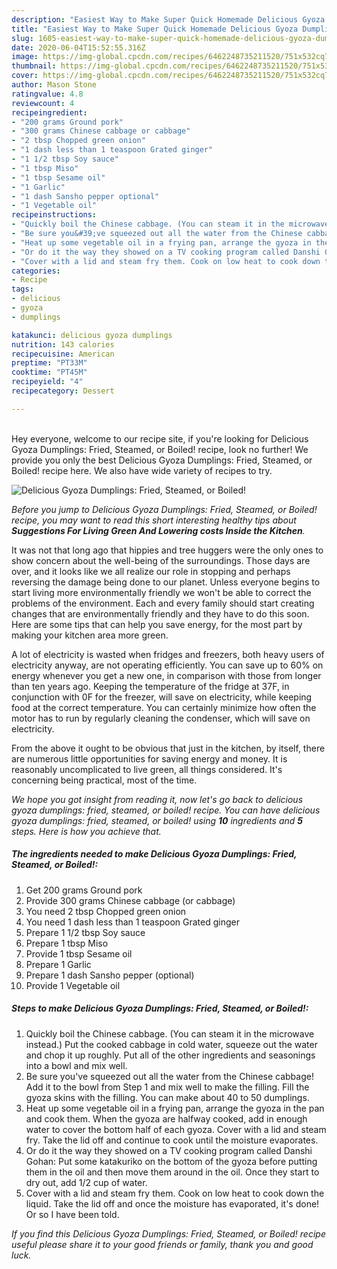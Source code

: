 ```yaml
---
description: "Easiest Way to Make Super Quick Homemade Delicious Gyoza Dumplings: Fried, Steamed, or Boiled!"
title: "Easiest Way to Make Super Quick Homemade Delicious Gyoza Dumplings: Fried, Steamed, or Boiled!"
slug: 1605-easiest-way-to-make-super-quick-homemade-delicious-gyoza-dumplings-fried-steamed-or-boiled
date: 2020-06-04T15:52:55.316Z
image: https://img-global.cpcdn.com/recipes/6462248735211520/751x532cq70/delicious-gyoza-dumplings-fried-steamed-or-boiled-recipe-main-photo.jpg
thumbnail: https://img-global.cpcdn.com/recipes/6462248735211520/751x532cq70/delicious-gyoza-dumplings-fried-steamed-or-boiled-recipe-main-photo.jpg
cover: https://img-global.cpcdn.com/recipes/6462248735211520/751x532cq70/delicious-gyoza-dumplings-fried-steamed-or-boiled-recipe-main-photo.jpg
author: Mason Stone
ratingvalue: 4.8
reviewcount: 4
recipeingredient:
- "200 grams Ground pork"
- "300 grams Chinese cabbage or cabbage"
- "2 tbsp Chopped green onion"
- "1 dash less than 1 teaspoon Grated ginger"
- "1 1/2 tbsp Soy sauce"
- "1 tbsp Miso"
- "1 tbsp Sesame oil"
- "1 Garlic"
- "1 dash Sansho pepper optional"
- "1 Vegetable oil"
recipeinstructions:
- "Quickly boil the Chinese cabbage. (You can steam it in the microwave instead.) Put the cooked cabbage in cold water, squeeze out the water and chop it up roughly. Put all of the other ingredients and seasonings into a bowl and mix well."
- "Be sure you&#39;ve squeezed out all the water from the Chinese cabbage! Add it to the bowl from Step 1 and mix well to make the filling. Fill the gyoza skins with the filling. You can make about 40 to 50 dumplings."
- "Heat up some vegetable oil in a frying pan, arrange the gyoza in the pan and cook them. When the gyoza are halfway cooked, add in enough water to cover the bottom half of each gyoza. Cover with a lid and steam fry. Take the lid off and continue to cook until the moisture evaporates."
- "Or do it the way they showed on a TV cooking program called Danshi Gohan: Put some katakuriko on the bottom of the gyoza before putting them in the oil and then move them around in the oil. Once they start to dry out, add 1/2 cup of water."
- "Cover with a lid and steam fry them. Cook on low heat to cook down the liquid. Take the lid off and once the moisture has evaporated, it&#39;s done! Or so I have been told."
categories:
- Recipe
tags:
- delicious
- gyoza
- dumplings

katakunci: delicious gyoza dumplings 
nutrition: 143 calories
recipecuisine: American
preptime: "PT33M"
cooktime: "PT45M"
recipeyield: "4"
recipecategory: Dessert

---
```

<br>
Hey everyone, welcome to our recipe site, if you're looking for Delicious Gyoza Dumplings: Fried, Steamed, or Boiled! recipe, look no further! We provide you only the best Delicious Gyoza Dumplings: Fried, Steamed, or Boiled! recipe here. We also have wide variety of recipes to try.
<br>


![Delicious Gyoza Dumplings: Fried, Steamed, or Boiled!](https://img-global.cpcdn.com/recipes/6462248735211520/751x532cq70/delicious-gyoza-dumplings-fried-steamed-or-boiled-recipe-main-photo.jpg)

<i>Before you jump to Delicious Gyoza Dumplings: Fried, Steamed, or Boiled! recipe, you may want to read this short interesting healthy tips about 
<strong>Suggestions For Living Green And Lowering costs Inside the Kitchen</strong>.</i>
</br>

It was not that long ago that hippies and tree huggers were the only ones to show concern about the well-being of the surroundings. Those days are over, and it looks like we all realize our role in stopping and perhaps reversing the damage being done to our planet. Unless everyone begins to start living more environmentally friendly we won't be able to correct the problems of the environment. Each and every family should start creating changes that are environmentally friendly and they have to do this soon. Here are some tips that can help you save energy, for the most part by making your kitchen area more green.

A lot of electricity is wasted when fridges and freezers, both heavy users of electricity anyway, are not operating efficiently. You can save up to 60% on energy whenever you get a new one, in comparison with those from longer than ten years ago. Keeping the temperature of the fridge at 37F, in conjunction with 0F for the freezer, will save on electricity, while keeping food at the correct temperature. You can certainly minimize how often the motor has to run by regularly cleaning the condenser, which will save on electricity.

From the above it ought to be obvious that just in the kitchen, by itself, there are numerous little opportunities for saving energy and money. It is reasonably uncomplicated to live green, all things considered. It's concerning being practical, most of the time.


<i>We hope you got insight from reading it, now let's go back to delicious gyoza dumplings: fried, steamed, or boiled! recipe. You can have delicious gyoza dumplings: fried, steamed, or boiled! using <strong>10</strong> ingredients and <strong>5</strong> steps. Here is how you achieve that.
</i>

##### The ingredients needed to make Delicious Gyoza Dumplings: Fried, Steamed, or Boiled!:

1. Get 200 grams Ground pork
1. Provide 300 grams Chinese cabbage (or cabbage)
1. You need 2 tbsp Chopped green onion
1. You need 1 dash less than 1 teaspoon Grated ginger
1. Prepare 1 1/2 tbsp Soy sauce
1. Prepare 1 tbsp Miso
1. Provide 1 tbsp Sesame oil
1. Prepare 1 Garlic
1. Prepare 1 dash Sansho pepper (optional)
1. Provide 1 Vegetable oil


##### Steps to make Delicious Gyoza Dumplings: Fried, Steamed, or Boiled!:

1. Quickly boil the Chinese cabbage. (You can steam it in the microwave instead.) Put the cooked cabbage in cold water, squeeze out the water and chop it up roughly. Put all of the other ingredients and seasonings into a bowl and mix well.
1. Be sure you&#39;ve squeezed out all the water from the Chinese cabbage! Add it to the bowl from Step 1 and mix well to make the filling. Fill the gyoza skins with the filling. You can make about 40 to 50 dumplings.
1. Heat up some vegetable oil in a frying pan, arrange the gyoza in the pan and cook them. When the gyoza are halfway cooked, add in enough water to cover the bottom half of each gyoza. Cover with a lid and steam fry. Take the lid off and continue to cook until the moisture evaporates.
1. Or do it the way they showed on a TV cooking program called Danshi Gohan: Put some katakuriko on the bottom of the gyoza before putting them in the oil and then move them around in the oil. Once they start to dry out, add 1/2 cup of water.
1. Cover with a lid and steam fry them. Cook on low heat to cook down the liquid. Take the lid off and once the moisture has evaporated, it&#39;s done! Or so I have been told.


<i>If you find this Delicious Gyoza Dumplings: Fried, Steamed, or Boiled! recipe useful please share it to your good friends or family, thank you and good luck.</i>
